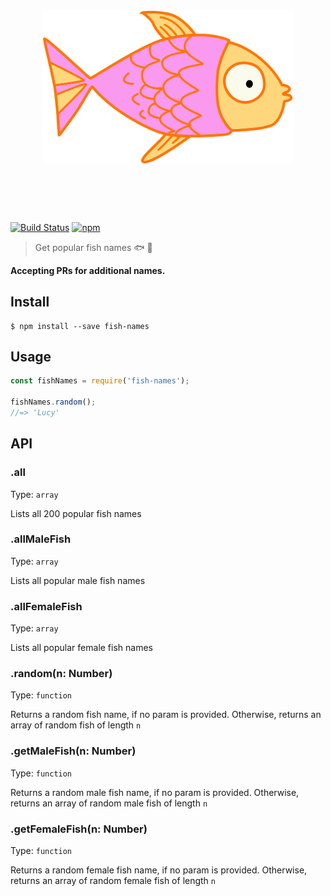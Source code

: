 <h1 align="center">
	<br>
	<img width="400" src="media/fishy.png" alt="fishy">
	<br>
	<br>
	<br>
</h1>

[![Build Status](https://travis-ci.org/yeskunall/fish-names.svg?branch=master)](https://travis-ci.org/yeskunall/fish-names) [![npm](https://img.shields.io/npm/dt/fish-names.svg)](http://npm.im/fish-names)

> Get popular fish names 🐟 🐡

__Accepting PRs for additional names.__

## Install

```
$ npm install --save fish-names
```

## Usage

```js
const fishNames = require('fish-names');

fishNames.random();
//=> 'Lucy'
```

## API

### .all

Type: `array`

Lists all 200 popular fish names

### .allMaleFish

Type: `array`

Lists all popular male fish names

### .allFemaleFish

Type: `array`

Lists all popular female fish names

### .random(n: Number)

Type: `function`

Returns a random fish name, if no param is provided. Otherwise, returns an array of random fish of length `n`

### .getMaleFish(n: Number)

Type: `function`

Returns a random male fish name, if no param is provided. Otherwise, returns an array of random male fish of length `n`

### .getFemaleFish(n: Number)

Type: `function`

Returns a random female fish name, if no param is provided. Otherwise, returns an array of random female fish of length `n`

